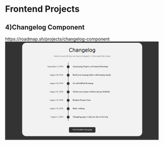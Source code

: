<h1>Frontend Projects</h1>
<h2>4)Changelog Component</h2>
https://roadmap.sh/projects/changelog-component
<img src="4_Changelog Component/changelog_component.png" width="500">
